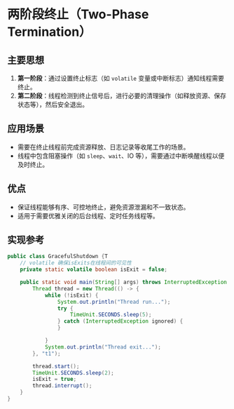 # 两阶段终止（Two-Phase Termination）

## 主要思想

1. **第一阶段**：通过设置终止标志（如 `volatile` 变量或中断标志）通知线程需要终止。
2. **第二阶段**：线程检测到终止信号后，进行必要的清理操作（如释放资源、保存状态等），然后安全退出。

## 应用场景

- 需要在终止线程前完成资源释放、日志记录等收尾工作的场景。
- 线程中包含阻塞操作（如 `sleep`、`wait`、IO 等），需要通过中断唤醒线程以便及时终止。

## 优点

- 保证线程能够有序、可控地终止，避免资源泄漏和不一致状态。
- 适用于需要优雅关闭的后台线程、定时任务线程等。

## 实现参考

```java
public class GracefulShutdown {T
    // volatile 确保isExits在线程间的可见性
    private static volatile boolean isExit = false;

    public static void main(String[] args) throws InterruptedException {
        Thread thread = new Thread(() -> {
            while (!isExit) {
                System.out.println("Thread run...");
                try {
                    TimeUnit.SECONDS.sleep(5);
                } catch (InterruptedException ignored) {
                }

            }
            System.out.println("Thread exit...");
        }, "t1");

        thread.start();
        TimeUnit.SECONDS.sleep(2);
        isExit = true;
        thread.interrupt();
    }
}

```
